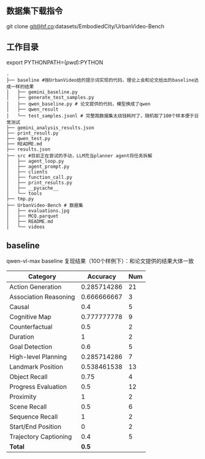 ## 数据集下载指令
git clone git@hf.co:datasets/EmbodiedCity/UrbanVideo-Bench

## 工作目录
export PYTHONPATH=$(pwd):$PYTHON
```shell
.
├── baseline #按UrbanVideo给的提示词实现的代码，理论上会和论文给出的baseline达成一样的结果
│   ├── gemini_baseline.py
│   ├── generate_test_samples.py
│   ├── qwen_baseline.py # 论文提供的代码，模型换成了qwen
│   ├── qwen_result
│   └── test_samples.jsonl # 完整跑数据集太烧钱耗时了，随机取了100个样本便于日常测试
├── gemini_analysis_results.json
├── print_result.py
├── qwen_test.py
├── README.md
├── results.json
├── src #目前正在尝试的手动，LLM充当planner agent将任务拆解
│   ├── agent_loop.py
│   ├── agent_prompt.py
│   ├── clients
│   ├── function_call.py
│   ├── print_results.py
│   ├── __pycache__
│   └── tools
├── tmp.py
├── UrbanVideo-Bench # 数据集
│   ├── evaluations.jpg
│   ├── MCQ.parquet
│   ├── README.md
│   └── videos
```

## baseline
qwen-vl-max baseline 复现结果（100个样例下）：和论文提供的结果大体一致

| Category | Accuracy | Num |
|----------|----------|-----|
| Action Generation | 0.285714286 | 21 |
| Association Reasoning | 0.666666667 | 3 |
| Causal | 0.4 | 5 |
| Cognitive Map | 0.777777778 | 9 |
| Counterfactual | 0.5 | 2 |
| Duration | 1 | 2 |
| Goal Detection | 0.6 | 5 |
| High-level Planning | 0.285714286 | 7 |
| Landmark Position | 0.538461538 | 13 |
| Object Recall | 0.75 | 4 |
| Progress Evaluation | 0.5 | 12 |
| Proximity | 1 | 2 |
| Scene Recall | 0.5 | 6 |
| Sequence Recall | 1 | 2 |
| Start/End Position | 0 | 2 |
| Trajectory Captioning | 0.4 | 5 |
| **Total** | **0.5** | |